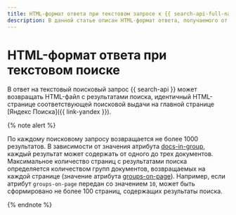 ```yaml
---
title: HTML-формат ответа при текстовом запросе к {{ search-api-full-name }}
description: В данной статье описан HTML-формат ответа, получаемого от сервиса {{ search-api }} при текстовом поисковом запросе.
---
```


# HTML-формат ответа при текстовом поиске

В ответ на текстовый поисковый запрос {{ search-api }} может возвращать HTML-файл с результатами поиска, идентичный HTML-странице соответствующей поисковой выдачи на главной странице [Яндекс Поиска]({{ link-yandex }}).

{% note alert %}

По каждому поисковому запросу возвращается не более 1000 результатов. В зависимости от значения атрибута [docs-in-group](post-request.md#post-docs-in-group), каждый результат может содержать от одного до трех документов. Максимальное количество страниц с результатами поиска определяется количеством групп документов, возвращаемых на каждой странице (значение атрибута [groups-on-page](post-request.md#post-groups-on-page)). Например, если атрибут `groups-on-page` передан со значением `10`, может быть сформировано не более 100 страниц, содержащих результаты поиска.

{% endnote %}